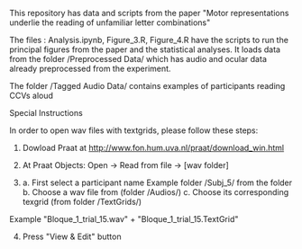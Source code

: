 This repository has data and scripts from the paper "Motor representations underlie the reading of unfamiliar letter combinations"

The files : Analysis.ipynb, Figure_3.R, Figure_4.R have the scripts to run the principal figures from the paper and the statistical analyses. It loads data from the folder /Preprocessed Data/ which has audio and ocular data already preprocessed from the experiment.


The folder /Tagged Audio Data/ contains examples of participants reading CCVs aloud 

Special Instructions

In order to open wav files with textgrids, please follow these steps:

1. Dowload Praat at http://www.fon.hum.uva.nl/praat/download_win.html

2. At Praat Objects: Open -> Read from file -> [wav folder]

3. a. First select a participant name Example folder /Subj_5/  from the folder 
   b. Choose a wav file from (folder /Audios/) 
   c. Choose its corresponding texgrid (from folder /TextGrids/)

Example  "Bloque_1_trial_15.wav" + "Bloque_1_trial_15.TextGrid"

4. Press "View & Edit" button
